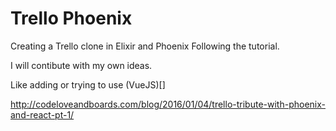 # Trello Phoenix

Creating a Trello clone in Elixir and Phoenix Following the tutorial.


I will contibute with my own ideas.

Like adding or trying to use (VueJS)[]

http://codeloveandboards.com/blog/2016/01/04/trello-tribute-with-phoenix-and-react-pt-1/
